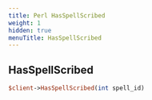```yaml
---
title: Perl HasSpellScribed
weight: 1
hidden: true
menuTitle: HasSpellScribed
---
```

## HasSpellScribed
```perl
$client->HasSpellScribed(int spell_id)
```